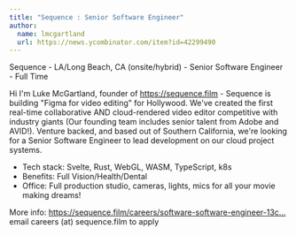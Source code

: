 ```yaml
---
title: "Sequence : Senior Software Engineer"
author:
  name: lmcgartland
  url: https://news.ycombinator.com/item?id=42299490
---
```

Sequence - LA&#x2F;Long Beach, CA (onsite&#x2F;hybrid) - Senior Software Engineer - Full Time

Hi I&#x27;m Luke McGartland, founder of <a href="https:&#x2F;&#x2F;sequence.film" rel="nofollow">https:&#x2F;&#x2F;sequence.film</a> - Sequence is building &quot;Figma for video editing&quot; for Hollywood. We&#x27;ve created the first real-time collaborative AND cloud-rendered video editor competitive with industry giants (Our founding team includes senior talent from Adobe and AVID!). Venture backed, and based out of Southern California, we&#x27;re looking for a Senior Software Engineer to lead development on our cloud project systems.

- Tech stack: Svelte, Rust, WebGL, WASM, TypeScript, k8s
- Benefits: Full Vision&#x2F;Health&#x2F;Dental
- Office: Full production studio, cameras, lights, mics for all your movie making dreams!

More info: <a href="https:&#x2F;&#x2F;sequence.film&#x2F;careers&#x2F;software-software-engineer-13c930c7a1de80f99597f01da39afd2b" rel="nofollow">https:&#x2F;&#x2F;sequence.film&#x2F;careers&#x2F;software-software-engineer-13c...</a> email careers (at) sequence.film to apply
<JobApplication />
